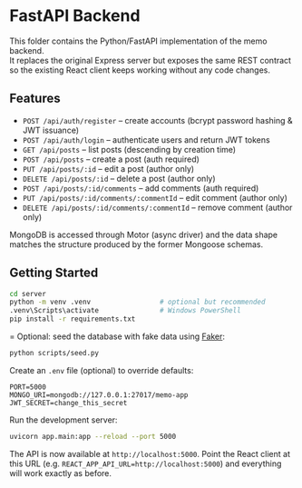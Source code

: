 # FastAPI Backend

This folder contains the Python/FastAPI implementation of the memo backend.  
It replaces the original Express server but exposes the same REST contract so
the existing React client keeps working without any code changes.

## Features

- `POST /api/auth/register` – create accounts (bcrypt password hashing & JWT issuance)
- `POST /api/auth/login` – authenticate users and return JWT tokens
- `GET /api/posts` – list posts (descending by creation time)
- `POST /api/posts` – create a post (auth required)
- `PUT /api/posts/:id` – edit a post (author only)
- `DELETE /api/posts/:id` – delete a post (author only)
- `POST /api/posts/:id/comments` – add comments (auth required)
- `PUT /api/posts/:id/comments/:commentId` – edit comment (author only)
- `DELETE /api/posts/:id/comments/:commentId` – remove comment (author only)

MongoDB is accessed through Motor (async driver) and the data shape matches the
structure produced by the former Mongoose schemas.

## Getting Started

```bash
cd server
python -m venv .venv                 # optional but recommended
.venv\Scripts\activate               # Windows PowerShell
pip install -r requirements.txt
```

= Optional: seed the database with fake data using [Faker](https://faker.readthedocs.io/):

```bash
python scripts/seed.py
```

Create an `.env` file (optional) to override defaults:

```
PORT=5000
MONGO_URI=mongodb://127.0.0.1:27017/memo-app
JWT_SECRET=change_this_secret
```

Run the development server:

```bash
uvicorn app.main:app --reload --port 5000
```

The API is now available at `http://localhost:5000`. Point the React client at
this URL (e.g. `REACT_APP_API_URL=http://localhost:5000`) and everything will
work exactly as before.
